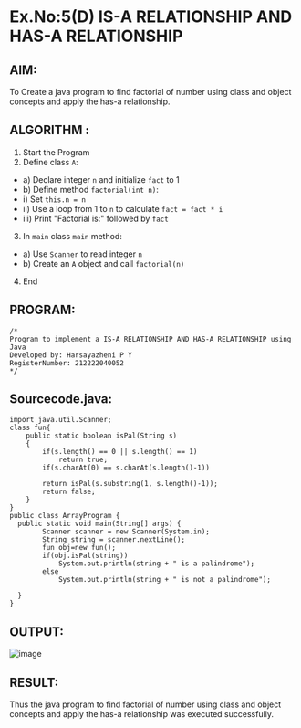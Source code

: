 # Ex.No:5(D) IS-A RELATIONSHIP AND HAS-A RELATIONSHIP
## AIM:
   To Create a java program to find factorial of number using class and object concepts and apply the has-a relationship.
 
## ALGORITHM :
1.	Start the Program
2.	Define class `A`:
-	a) Declare integer `n` and initialize `fact` to 1
-	b) Define method `factorial(int n)`:
-	i) Set `this.n = n`
-	ii) Use a loop from 1 to `n` to calculate `fact = fact * i`
-	iii) Print "Factorial is:" followed by `fact`
3.	In `main` class `main` method:
-	a) Use `Scanner` to read integer `n`
-	b) Create an `A` object and call `factorial(n)`
4.	End

## PROGRAM:
 ```
/*
Program to implement a IS-A RELATIONSHIP AND HAS-A RELATIONSHIP using Java
Developed by: Harsayazheni P Y
RegisterNumber: 212222040052
*/
```

## Sourcecode.java:
```
import java.util.Scanner;
class fun{
    public static boolean isPal(String s)
    {   
        if(s.length() == 0 || s.length() == 1)
            return true; 
        if(s.charAt(0) == s.charAt(s.length()-1))
        
        return isPal(s.substring(1, s.length()-1));
        return false;
    }
}
public class ArrayProgram {
  public static void main(String[] args) {
        Scanner scanner = new Scanner(System.in);
        String string = scanner.nextLine();
        fun obj=new fun();
        if(obj.isPal(string))
            System.out.println(string + " is a palindrome");
        else
            System.out.println(string + " is not a palindrome");
    
  }
}
```






## OUTPUT:
![image](https://github.com/user-attachments/assets/9a7fc660-c1e4-40c4-8ed9-eb24a32203d8)



## RESULT:
Thus the java program to find factorial of number using class and object concepts and apply the has-a relationship was executed successfully.

